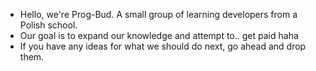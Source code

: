 - Hello, we're Prog-Bud. A small group of learning developers from a Polish school.
- Our goal is to expand our knowledge and attempt to.. get paid haha
- If you have any ideas for what we should do next, go ahead and drop them.

<!---
Programisci-Budowlanka/Programisci-Budowlanka is a ✨ special ✨ repository because its `README.md` (this file) appears on your GitHub profile.
You can click the Preview link to take a look at your changes.
--->
